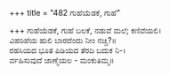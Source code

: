 +++
title = "482 ಗುಹೆಯೆಡಕೆ, ಗುಹೆ"

+++
ಗುಹೆಯೆಡಕೆ, ಗುಹೆ ಬಲಕೆ, ನಡುವೆ ಮಲೆ; ಕಣಿವೆಯಲಿ।  
ವಿಹರಿಪೆಯ ಹುಲಿ ಬಾರದೆಂದು ನೀಂ ನಚ್ಚಿ?॥  
ರಹಸಿಯದ ಭೂತ ಪಿಡಿಯದ ತೆರದಿ ಬದುಕ ನಿ-।  
ರ್ವಹಿಸುವುದೆ ಜಾಣ್ಮೆಯಲ - ಮಂಕುತಿಮ್ಮ॥  
